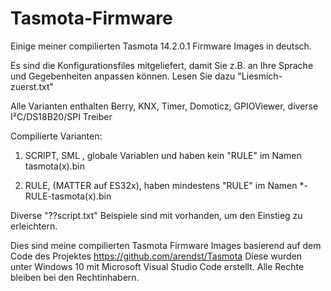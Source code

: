 # Tasmota-Firmware
Einige meiner compilierten Tasmota 14.2.0.1 Firmware Images in deutsch.

Es sind die Konfigurationsfiles mitgeliefert, damit Sie z.B. an Ihre Sprache und Gegebenheiten anpassen können.
Lesen Sie dazu "Liesmich-zuerst.txt"

Alle Varianten enthalten Berry, KNX, Timer, Domoticz, GPIOViewer, diverse I²C/DS18B20/SPI Treiber

Compilierte Varianten:
1. SCRIPT, SML , globale Variablen und haben kein "RULE" im Namen tasmota(x).bin

2. RULE, (MATTER auf ES32x), haben mindestens "RULE" im Namen *-RULE-tasmota(x).bin

Diverse "??script.txt" Beispiele sind mit vorhanden, um den Einstieg zu erleichtern.

Dies sind meine compilierten Tasmota Firmware Images basierend auf dem Code des Projektes https://github.com/arendst/Tasmota
Diese wurden unter Windows 10 mit Microsoft Visual Studio Code erstellt.
Alle Rechte bleiben bei den Rechtinhabern.




